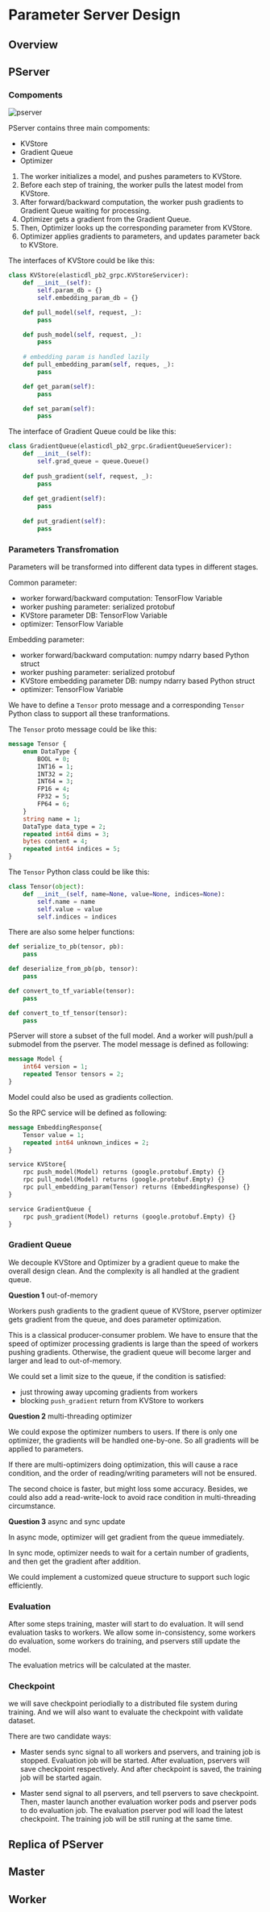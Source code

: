 # Parameter Server Design


## Overview


## PServer


### Compoments


![pserver](./images/pserver.png)


PServer contains three main compoments:

- KVStore
- Gradient Queue
- Optimizer

1. The worker initializes a model, and pushes parameters to KVStore.
2. Before each step of training, the worker pulls the latest model from KVStore.
3. After forward/backward computation, the worker push gradients to Gradient Queue waiting for processing.
4. Optimizer gets a gradient from the Gradient Queue.
5. Then, Optimizer looks up the corresponding parameter from KVStore.
6. Optimizer applies gradients to parameters, and updates parameter back to KVStore.


The interfaces of KVStore could be like this:


```python
class KVStore(elasticdl_pb2_grpc.KVStoreServicer):
    def __init__(self):
        self.param_db = {}
        self.embedding_param_db = {}

    def pull_model(self, request, _):
        pass

    def push_model(self, request, _):
        pass
    
    # embedding param is handled lazily   
    def pull_embedding_param(self, reques, _):
        pass

    def get_param(self):
        pass

    def set_param(self):
        pass
```


The interface of Gradient Queue could be like this:

```python
class GradientQueue(elasticdl_pb2_grpc.GradientQueueServicer):
    def __init__(self):
        self.grad_queue = queue.Queue()
        
    def push_gradient(self, request, _):
        pass
    
    def get_gradient(self):
        pass
        
    def put_gradient(self):
        pass
```

### Parameters Transfromation

Parameters will be transformed into different data types in different stages.

Common parameter:

- worker forward/backward computation: TensorFlow Variable
- worker pushing parameter: serialized protobuf
- KVStore parameter DB: TensorFlow Variable
- optimizer: TensorFlow Variable


Embedding parameter:

- worker forward/backward computation: numpy ndarry based Python struct
- worker pushing parameter: serialized protobuf
- KVStore embedding parameter DB: numpy ndarry based Python struct
- optimizer: TensorFlow Variable

We have to define a `Tensor` proto message and a corresponding `Tensor` Python class to support all these tranformations.


The `Tensor` proto message could be like this:

```proto
message Tensor {
    enum DataType {
        BOOL = 0;
        INT16 = 1;
        INT32 = 2;
        INT64 = 3;
        FP16 = 4;
        FP32 = 5;
        FP64 = 6;
    }
    string name = 1;
    DataType data_type = 2;
    repeated int64 dims = 3;
    bytes content = 4;
    repeated int64 indices = 5;
}
```

The `Tensor` Python class could be like this:

```python
class Tensor(object):
    def __init__(self, name=None, value=None, indices=None):
        self.name = name
        self.value = value
        self.indices = indices
```

There are also some helper functions:

```python
def serialize_to_pb(tensor, pb):
    pass

def deserialize_from_pb(pb, tensor):
    pass

def convert_to_tf_variable(tensor):
    pass

def convert_to_tf_tensor(tensor):
    pass
```

PServer will store a subset of the full model. And a worker will push/pull a submodel from the pserver. The model message is defined as following:

```proto
message Model {
    int64 version = 1;
    repeated Tensor tensors = 2;
}
```

Model could also be used as gradients collection.

So the RPC service will be defined as following:

```proto
message EmbeddingResponse{
    Tensor value = 1;
    repeated int64 unknown_indices = 2;
}

service KVStore{
    rpc push_model(Model) returns (google.protobuf.Empty) {}
    rpc pull_model(Model) returns (google.protobuf.Empty) {}
    rpc pull_embedding_param(Tensor) returns (EmbeddingResponse) {}
}

service GradientQueue {
    rpc push_gradient(Model) returns (google.protobuf.Empty) {}
}
```

### Gradient Queue

We decouple KVStore and Optimizer by a gradient queue to make the overall design clean. And the complexity is all handled at the gradient queue.

**Question 1** out-of-memory

Workers push gradients to the gradient queue of KVStore, pserver optimizer gets gradient from the queue, and does parameter optimization.

This is a classical producer-consumer problem. We have to ensure that the speed of optimizer processing gradients is large than the speed of workers pushing gradients. Otherwise, the gradient queue will become larger and larger and lead to out-of-memory.

We could set a limit size to the queue, if the condition is satisfied:

- just throwing away upcoming gradients from workers
- blocking `push_gradient` return from KVStore to workers


**Question 2** multi-threading optimizer

We could expose the optimizer numbers to users. If there is only one optimizer, the gradients will be handled one-by-one. So all gradients will be applied to parameters.

If there are multi-optimizers doing optimization, this will cause a race condition, and the order of reading/writing parameters will not be ensured.

The second choice is faster, but might loss some accuracy. Besides, we could also add a read-write-lock to avoid race condition in multi-threading circumstance.

**Question 3** async and sync update

In async mode, optimizer will get gradient from the queue immediately.

In sync mode, optimizer needs to wait for a certain number of gradients, and then get the gradient after addition.

We could implement a customized queue structure to support such logic efficiently.

### Evaluation

After some steps training, master will start to do evaluation. It will send evaluation tasks to workers. We allow some in-consistency, some workers do evaluation, some workers do training, and pservers still update the model.

The evaluation metrics will be calculated at the master.

### Checkpoint

we will save checkpoint periodially to a distributed file system during training. And we will also want to evaluate the checkpoint with validate dataset.

There are two candidate ways:

- Master sends sync signal to all workers and pservers, and training job is stopped. Evaluation job will be started. After evaluation, pservers will save checkpoint respectively. And after checkpoint is saved, the training job will be started again.

- Master send signal to all pservers, and tell pservers to save checkpoint. Then, master launch another evaluation worker pods and pserver pods to do evaluation job. The evaluation pserver pod will load the latest checkpoint. The training job will be still runing at the same time.

## Replica of PServer


## Master


## Worker
